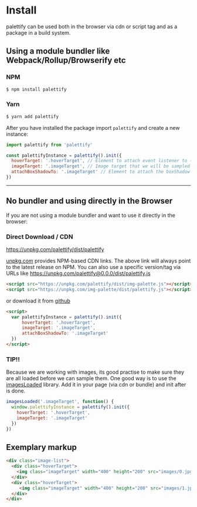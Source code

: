 # Install
palettify can be used both in the browser via cdn or script tag and as a package in a build system.

## Using a module bundler like Webpack/Rollup/Browserify etc

### NPM
```bash
$ npm install palettify
```
### Yarn
```bash
$ yarn add palettify
```

After you have installed the package import `palettify` and create a new instance:

```js
import palettify from 'palettify'

const palettifyInstance = palettify().init({
  hoverTarget: '.hoverTarget', // Element to attach event listener to (mouseenter bt default).
  imageTarget: '.imageTarget', // Image target that we will be sampled for colors.
  attachBoxShadowTo: '.imageTarget' // Element to attach the boxShadow to. (optional) Defaults to imageTarget.
})
```
___
## No bundler and using directly in the Browser

If you are not using a module bundler and want to use it directly in the browser:

### Direct Download / CDN

https://unpkg.com/palettify/dist/palettify

[unpkg.com](https://unpkg.com) provides NPM-based CDN links. The above link will always point to the latest release on NPM. You can also use a specific version/tag via URLs like https://unpkg.com/palettify@0.0.0/dist/palettify.js

```html
<script src="https://unpkg.com/palettify/dist/img-palette.js"></script>
<script src="https://unpkg.com/img-palette/dist/palettify.js"></script>
```

or download it from [github](https://github.com/dobromir-hristov/palettify.git)

```html
<script>
  var palettifyInstance = palettify().init({
      hoverTarget: '.hoverTarget', 
      imageTarget: '.imageTarget', 
      attachBoxShadowTo: '.imageTarget'
  })
</script>
```
### TIP!!
Because we are working with images, its good practise to make sure they are all loaded before we can sample them.
One good way is to use the [imagesLoaded](https://imagesloaded.desandro.com) library. Add it in your page (via cdn or bundle) and init after is done.
```js
imagesLoaded('.imageTarget', function() {
  window.palettifyInstance = palettify().init({
    hoverTarget: '.hoverTarget',
    imageTarget: '.imageTarget'
  })
})
```
## Exemplary markup
```html
<div class="image-list">
  <div class="hoverTarget">
    <img class="imageTarget" width="400" height="200" src="images/0.jpg">
  </div>
  <div class="hoverTarget">
     <img class="imageTarget" width="400" height="200" src="images/1.jpg">
  </div>
</div>
```
